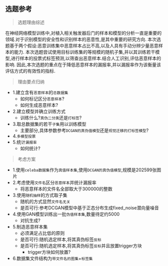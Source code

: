 ## 选题参考

> 选题理由综述

在神经网络模型训练中,对植入相关触发器后门的样本和模型的分析一直是重要的领域.对于识别模型的安全性和识别样本的恶意性,是其中重要的研究方向.
本次选题基于两个假设:恶意训练集中恶意样本占比不高,以及人具有手动分辨少量恶意样本的能力.
本次选题尝试使用目标训练集的等规模的随机子集,并以其训练若干模型,进行样本的投票式标签预测,以筛查出恶意样本.结合人工识别,评估恶意样本的影响.
因此,本次选题的重点在于降低恶意样本的漏报率,并以漏报率作为该衡量该评估方式的有效性的指标.

> 理由要点归纳
- 1.建立含有`恶意样本`的`总数据集`
    - 如何标记区分`恶意样本`?
    - 如何生成恶意样本?
- 2.建立模型并确立训练方式
    - 训练什么?`真伪二分类`还是`打标签`?
- 3.取总数据集的若干`子集`用以训练模型
    - 主要部分,具体参数参考`DCGAN的真伪值模型`还是`视觉迁移的打标签模型`?
- 4.`多模型投票`
- 5.统计`漏报率`
    - 如何统计?

> 考虑方案
- 1.使用`celeba数据集`作为`真值样本集`,使用`DCGAN的真伪值模型`,规模是202599张图片
- 2.考虑使用`文件名`区分`恶意样本`并统计漏报率
  - 将恶意样本的文件名全部取大于300000的整数
- 3.使用`随机抽样`的方式取子集
  - 随机的方式显然`文件名无关`
  - 是否可行:参考DCGAN模型中基于正态分布生成fixed_noise潜向量噪音
- 4.使用GAN模型训练出一批`伪值样本集`,数量待定约5000
  - 对抗生成?
- 5.制造恶意样本集
  - 必须满足占比低的原则
  - 是否可行:随机选定样本,将其真伪标签`反标`
  - 是否可行:随机选定样本,将其真伪标签`反标`并且放置trigger方块
    - trigger方块如何放置?
- 6.数据集文件结构为`带文件名的图集`+`标签集`